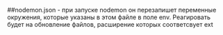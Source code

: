 ##nodemon.json - при запуске nodemon он перезапишет переменные окружения, которые указаны в этом файле в поле env. Реагировать будет на обновление файлов, расширение которых соответсвует ext